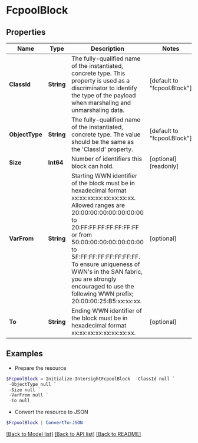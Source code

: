 # FcpoolBlock
## Properties

Name | Type | Description | Notes
------------ | ------------- | ------------- | -------------
**ClassId** | **String** | The fully-qualified name of the instantiated, concrete type. This property is used as a discriminator to identify the type of the payload when marshaling and unmarshaling data. | [default to "fcpool.Block"]
**ObjectType** | **String** | The fully-qualified name of the instantiated, concrete type. The value should be the same as the &#39;ClassId&#39; property. | [default to "fcpool.Block"]
**Size** | **Int64** | Number of identifiers this block can hold. | [optional] [readonly] 
**VarFrom** | **String** | Starting WWN identifier of the block must be in hexadecimal format xx:xx:xx:xx:xx:xx:xx:xx. Allowed ranges are 20:00:00:00:00:00:00:00 to 20:FF:FF:FF:FF:FF:FF:FF or from 50:00:00:00:00:00:00:00 to 5F:FF:FF:FF:FF:FF:FF:FF. To ensure uniqueness of WWN&#39;s in the SAN fabric, you are strongly encouraged to use the following WWN prefix; 20:00:00:25:B5:xx:xx:xx. | [optional] 
**To** | **String** | Ending WWN identifier of the block must be in hexadecimal format xx:xx:xx:xx:xx:xx:xx:xx. | [optional] 

## Examples

- Prepare the resource
```powershell
$FcpoolBlock = Initialize-IntersightFcpoolBlock  -ClassId null `
 -ObjectType null `
 -Size null `
 -VarFrom null `
 -To null
```

- Convert the resource to JSON
```powershell
$FcpoolBlock | ConvertTo-JSON
```

[[Back to Model list]](../README.md#documentation-for-models) [[Back to API list]](../README.md#documentation-for-api-endpoints) [[Back to README]](../README.md)

